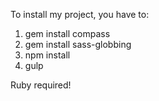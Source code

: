 To install my project, you have to:

1. gem install compass
2. gem install sass-globbing
3. npm install
4. gulp

Ruby required!